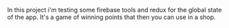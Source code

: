 In this project i'm testing some firebase tools and redux for the global state of the app. It's a game of winning points that then you can use in a shop.
